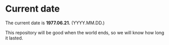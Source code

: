# Current date

The current date is **1977.06.21.** (YYYY.MM.DD.)

This repository will be good when the world ends, so we will know how long it lasted.